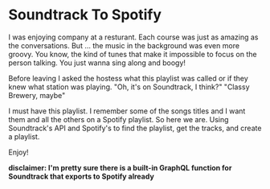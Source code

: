# Soundtrack To Spotify

I was enjoying company at a resturant. Each course was just as amazing as the conversations. But ... the music in the background was even more groovy. You know, the kind of tunes that make it impossible to focus on the person talking. You just wanna sing along and boogy!

Before leaving I asked the hostess what this playlist was called or if they knew what station was playing. "Oh, it's on Soundtrack, I think?" "Classy Brewery, maybe"

I must have this playlist. I remember some of the songs titles and I want them and all the others on a Spotify playlist. So here we are. Using Soundtrack's API and Spotify's to find the playlist, get the tracks, and create a playlist.

Enjoy!

**disclaimer: I'm pretty sure there is a built-in GraphQL function for Soundtrack that exports to Spotify already**
